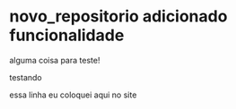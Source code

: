 # novo_repositorio adicionado funcionalidade
alguma coisa para teste!

testando

essa linha eu coloquei aqui no site
